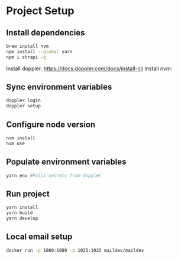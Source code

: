 # Project Setup

## Install dependencies
```zsh
brew install nvm
npm install --global yarn
npm i strapi -g  
```
Install doppler: https://docs.doppler.com/docs/install-cli
Install nvm: 

## Sync environment variables
```zsh
doppler login
doppler setup
```

## Configure node version
```zsh
nvm install
nvm use
```

## Populate environment variables
```zsh
yarn env #Pulls secrets from doppler
```

## Run project
```zsh
yarn install
yarn build
yarn develop
```

## Local email setup
```zsh
docker run -p 1080:1080 -p 1025:1025 maildev/maildev
```
